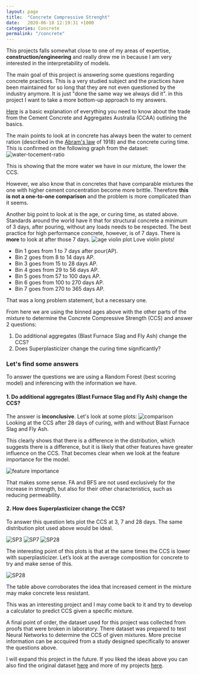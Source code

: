 ```yaml
---
layout: page
title:  "Concrete Compressive Strenght"
date:   2020-06-18 12:19:31 +1000
categories: Concrete
permalink: "/concrete"
---
```


This projects falls somewhat close to one of my areas of expertise, **construction/engineering** and really drew me in because I am very interested in the interpretability of models.

The main goal of this project is answering some questions regarding concrete practices. This is a very studied subject and the practices have been maintained for so long that they are not even questioned by the industry anymore. It is just "done the same way we always did it". in this project I want to take a more bottom-up approach to my answers.

[Here](https://www.ccaa.com.au/imis_prod/documents/ConcreteBasics.pdf) is a basic explanation of everything you need to know about the trade from the Cement Concrete and Aggregates Australia (CCAA) outlining the basics.

The main points to look at in concrete has always been the water to cement ration (described in the [Abram's law](https://en.wikipedia.org/wiki/Abrams%27_law) of 1918) and the concrete curing time. This is confirmed on the following graph from the dataset:
![water-tocement-ratio](./assets/concrete/water_cement_ratio.png)

This is showing that the more water we have in our mixture, the lower the CCS.

However, we also know that in concretes that have comparable mixtures the one with higher cement concentration become more brittle. Therefore **this is not a one-to-one comparison** and the problem is more complicated than it seems.

Another big point to look at is the age, or curing time, as stated above. Standards around the world have it that for structural concrete a minimum of 3 days, after pouring, without any loads needs to be respected. The best practice for high performance concrete, however, is of 7 days. There is **more** to look at after those 7 days.
![age violin plot](./assets/concrete/age_violin.png)
Love violin plots!
- Bin 1 goes from 1 to 7 days after pour(AP). 
- Bin 2 goes from 8 to 14 days AP.
- Bin 3 goes from 15 to 28 days AP.
- Bin 4 goes from 29 to 56 days AP.
- Bin 5 goes from 57 to 100 days AP.
- Bin 6 goes from 100 to 270 days AP.
- Bin 7 goes from 270 to 365 days AP.

That was a long problem statement, but a necessary one.

From here we are using the binned ages above with the other parts of the mixture to determine the Concrete Compressive Strength (CCS) and answer 2 questions:
1. Do additional aggregates (Blast Furnace Slag and Fly Ash) change the CCS?
2. Does Superplasticizer change the curing time significantly?

### Let's find some answers

To answer the questions we are using a Random Forest (best scoring model) and inferencing with the information we have.

#### 1. Do additional aggregates (Blast Furnace Slag and Fly Ash) change the CCS? 
The answer is **inconclusive**. Let's look at some plots:
![comparison](./assets/concrete/comparisson_aggregates.png)
Looking at the CCS after 28 days of curing, with and without Blast Furnace Slag and Fly Ash.

This clearly shows that there is a difference in the distribution, which suggests there is a difference, but it is likely that other features have greater influence on the CCS. That becomes clear when we look at the feature importance for the model.

![feature importance](./assets/concrete/features.png)

That makes some sense. FA and BFS are not used exclusively for the increase in strength, but also for their other characteristics, such as reducing permeability.

#### 2. How does Superplasticizer change the CCS?
To answer this question lets plot the CCS at 3, 7 and 28 days. The same distribution plot used above would be ideal.

![SP3](./assets/concrete/superplasticizer3.png)
![SP7](./assets/concrete/superplasticizer3.png)
![SP28](./assets/concrete/superplasticizer3.png)

The interesting point of this plots is that at the same times the CCS is lower with superplasticizer. Let’s look at the average composition for concrete to try and make sense of this.

![SP28](./assets/concrete/Capture.PNG)

The table above corroborates the idea that increased cement in the mixture may make concrete less resistant.

This was an interesting project and I may come back to it and try to develop a calculator to predict CCS given a specific mixture.

A final point of order, the dataset used for this project was collected from proofs that were broken in laboratory. There dataset was prepared to test Neural Networks to determine the CCS of given mixtures. More precise information can be accquired from a study designed specifically to answer the questions above.


I will expand this project in the future. If you liked the ideas above you can also find the original dataset [here](https://www.kaggle.com/maajdl/yeh-concret-data) and more of my projects [here](portfolio/projects.markdown).